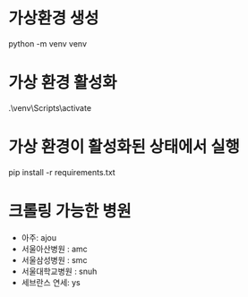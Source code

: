# 가상환경 생성
python -m venv venv

# 가상 환경 활성화
.\venv\Scripts\activate

# 가상 환경이 활성화된 상태에서 실행
pip install -r requirements.txt

# 크롤링 가능한 병원
- 아주: ajou
- 서울아산병원 : amc
- 서울삼성병원 : smc
- 서울대학교병원 : snuh
- 세브란스 연세: ys
